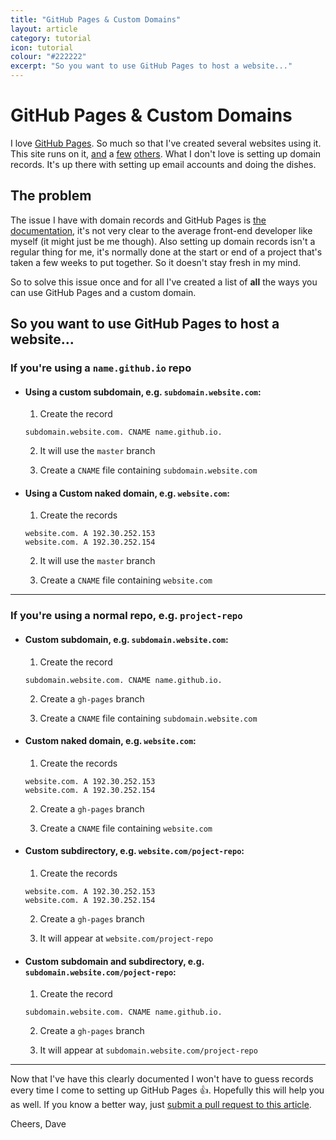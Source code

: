 ```yaml
---
title: "GitHub Pages & Custom Domains"
layout: article
category: tutorial
icon: tutorial
colour: "#222222"
excerpt: "So you want to use GitHub Pages to host a website..."
---
```


# GitHub Pages & Custom Domains

I love [GitHub Pages](https://pages.github.com/). So much so that I've created several websites using it. This site runs on it, [and](http://docs.basekit.com/) a [few](http://emaildebtforgiveness.me/) [others](http://jessgurr.com). What I don't love is setting up domain records. It's up there with setting up email accounts and doing the dishes.

## The problem

The issue I have with domain records and GitHub Pages is [the documentation](https://help.github.com/articles/setting-up-a-custom-domain-with-github-pages/), it's not very clear to the average front-end developer like myself (it might just be me though). Also setting up domain records isn't a regular thing for me, it's normally done at the start or end of a project that's taken a few weeks to put together. So it doesn't stay fresh in my mind.

So to solve this issue once and for all I've created a list of **all** the ways you can use GitHub Pages and a custom domain.

## So you want to use GitHub Pages to host a website...

### If you're using a `name.github.io` repo

- #### Using a custom subdomain, e.g. `subdomain.website.com`:

  1. Create the record
    ```
    subdomain.website.com. CNAME name.github.io.
    ```

  2. It will use the `master` branch

  3. Create a `CNAME` file containing `subdomain.website.com`

- #### Using a Custom naked domain, e.g. `website.com`:

  1. Create the records
  
    ```
    website.com. A 192.30.252.153
    website.com. A 192.30.252.154
    ```

  2. It will use the `master` branch

  3. Create a `CNAME` file containing `website.com`

---

### If you're using a normal repo, e.g. `project-repo`

- #### Custom subdomain, e.g. `subdomain.website.com`:

  1. Create the record
    ```
    subdomain.website.com. CNAME name.github.io.
    ```

  2. Create a `gh-pages` branch

  3. Create a `CNAME` file containing `subdomain.website.com`

- #### Custom naked domain, e.g. `website.com`:

  1. Create the records
    ```
    website.com. A 192.30.252.153
    website.com. A 192.30.252.154
    ```

  2. Create a `gh-pages` branch

  3. Create a `CNAME` file containing `website.com`

- #### Custom subdirectory, e.g. `website.com/poject-repo`:

  1. Create the records
    ```
    website.com. A 192.30.252.153
    website.com. A 192.30.252.154
    ```

  2. Create a `gh-pages` branch

  3. It will appear at `website.com/project-repo`

- #### Custom subdomain and subdirectory, e.g. `subdomain.website.com/poject-repo`:

  1. Create the record
    ```
    subdomain.website.com. CNAME name.github.io.
    ```

  2. Create a `gh-pages` branch

  3. It will appear at `subdomain.website.com/project-repo`

---

Now that I've have this clearly documented I won't have to guess records every time I come to setting up GitHub Pages :+1:. Hopefully this will help you as well. If you know a better way, just [submit a pull request to this article](https://github.com/daviddarnes/daviddarnes.github.io).

Cheers, Dave
